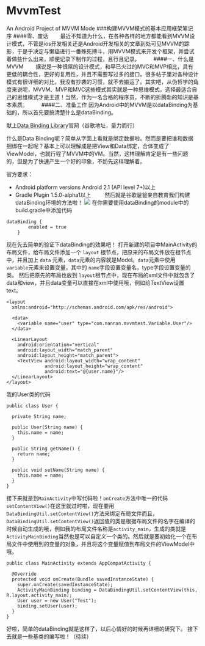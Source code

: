 # MvvmTest
An Android Project of MVVM Mode
###构建MVVM模式的基本应用框架笔记 序
####零、废话
　　最近不知道为什么，在各种各样的地方都能看到MVVM设计模式，不管是ios开发相关还是Android开发相关的文章到处可见MVVM的踪影，于是乎决定与懒癌进行一番殊死搏斗，用MVVM模式来开发个框架，并尝试着做些什么出来，顺便记录下制作的过程，且行且记录。
　　
####一、什么是MVVM
　　据说是一种很屌的设计模式，和早已火过的MVC和MVP相比，具有更低的耦合性，更好的复用性，并且不需要写过多的接口。很多帖子里对各种设计模式有很详细的对比，我没有抄袭的习惯，就不去搬运了。其实吧，从伪哲学的角度来说呢，MVVM、MVP和MVC这些模式其实就是一种思维模式，选择最适合自己的思维模式才是王道！当然，作为一名合格的程序员，不断的折腾新的知识是基本素质。
　　
####二、准备工作
因为Android中的MVVM是以dataBinding为基础的，所以首先要搞清楚什么是dataBinding。

献上[Data Binding Library](https://developer.android.com/topic/libraries/data-binding/index.html)官网（谷歌地址，量力而行）

什么是Data Binding呢？简单从字面上看就是绑定数据啦。然而是要把谁和数据捆绑在一起呢？基本上可以理解成是把View和Data绑定，合体变成了ViewModel，也就行程了MVVM中的VM。当然，这样理解肯定是有一些问题的，但是为了快速产生一个好的印象，不妨先这样理解着。

官方要求：
* Android platform versions Android 2.1 (API level 7+)以上
* Gradle Plugin 1.5.0-alpha1以上
　　
然后就是谷歌爸爸亲自教育我们构建dataBinding环境的方法啦！
![](http://oawnlw8zg.bkt.clouddn.com/14694614808850.jpg)
在你需要使用dataBinding的module中的build.gradle中添加代码

```
dataBinding {
        enabled = true
    }
```

现在先去简单的验证下dataBinding的效果吧！
打开新建的项目中MainActivity的布局文件，给布局文件添加一个 `layout` 根节点，把原来的布局文件放在根节点中，并且加上 `data` 元素，`data`元素的内容就是Model。`data`元素中使用 `variable`元素来设置变量，其中的 `name`字段设置变量名，type字段设置变量的类。
然后把原先的布局也放到 `layout`根节点中，现在布局的xml文件中就包含了data和view，并且data变量可以直接在xml中使用哦，例如给TextView设置text。

```
<layout
  xmlns:android="http://schemas.android.com/apk/res/android">

  <data>
    <variable name="user" type="com.nannan.mvvmtest.Variable.User"/>
  </data>

  <LinearLayout
    android:orientation="vertical"
    android:layout_width="match_parent"
    android:layout_height="match_parent">
    <TextView android:layout_width="wrap_content"
              android:layout_height="wrap_content"
              android:text="@{user.name}"/>
  </LinearLayout>
</layout>
```

我的User类的代码


```
public class User {

  private String name;

  public User(String name) {
    this.name = name;
  }

  public String getName() {
    return name;
  }

  public void setName(String name) {
    this.name = name;
  }
}

```


接下来就是到`MainActivity`中写代码啦！`onCreate`方法中唯一的代码`setContentView()`在这里就过时啦，现在要用`DataBindingUtil.setContentView()`方法来绑定布局文件而且，`DataBindingUtil.setContentView()`返回值的类是根据布局文件的名字在编译的时候自动生成的哦，例如我的布局文件名称是`activity_main`，生成的类就是`ActivityMainBinding`当然也是可以自定义一个类的。然后就是要初始化一个在布局文件中使用到的变量的对象，并且将这个变量赋值到布局文件的ViewModel中哦。

```
public class MainActivity extends AppCompatActivity {

  @Override
  protected void onCreate(Bundle savedInstanceState) {
    super.onCreate(savedInstanceState);
    ActivityMainBinding binding = DataBindingUtil.setContentView(this, R.layout.activity_main);
    User user = new User("Test");
    binding.setUser(user);
  }
}

```

好啦，简单的dataBinding就是这样了，以后心情好的时候再详细的研究下。
接下去就是一些基类的编写啦！（待续）



